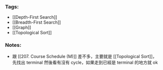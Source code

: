 ### Tags:
- [[Depth-First Search]]
- [[Breadth-First Search]]
- [[Graph]]
- [[Topological Sort]]
### Notes:
- 跟 [[207. Course Schedule (M)]] 差不多，主要就是 [[Topological Sort]]，先找出 terminal 然後看有沒有 cycle，如果走到已經是 terminal 的地方就 ok
